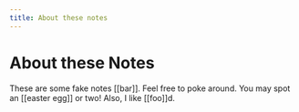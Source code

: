 ```yaml
---
title: About these notes
---
```

# About these Notes
These are some fake notes [[bar]]. Feel free to poke around. You may spot an [[easter egg]]  or two! Also, I like [[foo]]d.